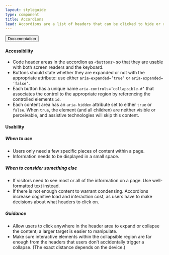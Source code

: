 ```yaml
---
layout: styleguide
type: component
title: Accordions
lead: Accordions are a list of headers that can be clicked to hide or reveal additional content.
---
```


<!-- <div class="preview">

  <h6>Borderless</h6>

  <div class="usa-accordion">
    <ul class="usa-unstyled-list">
      <li>
        <button class="usa-button-unstyled"
          aria-expanded="true" aria-controls="collapsible-0">
          First Amendment
        </button>
        <div id="collapsible-0" aria-hidden="false" class="usa-accordion-content">
          <p>
          Congress shall make no law respecting an establishment of religion, or prohibiting the free exercise thereof; or abridging the freedom of speech, or of the press; or the right of the people peaceably to assemble, and to petition the Government for a redress of grievances.
          </p>
        </div>
      </li>
      <li>
        <button class="usa-button-unstyled"
          aria-expanded="false" aria-controls="collapsible-1">
          Second Amendment
        </button>
        <div id="collapsible-1" aria-hidden="true" class="usa-accordion-content">
          <p>
          A well regulated Militia, being necessary to the security of a free State, the right of the people to keep and bear Arms, shall not be infringed.
          </p>
        </div>
      </li>
      <li>
        <button class="usa-button-unstyled"
            aria-expanded="false" aria-controls="collapsible-2">
          Third Amendment
        </button>
        <div id="collapsible-2" aria-hidden="true" class="usa-accordion-content">
          <p>
          No Soldier shall, in time of peace be quartered in any house, without the consent of the Owner, nor in time of war, but in a manner to be prescribed by law.
          </p>
        </div>
      </li>
      <li>
        <button class="usa-button-unstyled"
          aria-expanded="false" aria-controls="collapsible-3">
          Fourth Amendment
        </button>
        <div id="collapsible-3" aria-hidden="true" class="usa-accordion-content">
          <p>
          The right of the people to be secure in their persons, houses, papers, and effects, against unreasonable searches and seizures, shall not be violated, and no Warrants shall issue, but upon probable cause, supported by Oath or affirmation, and particularly describing the place to be searched, and the persons or things to be seized.
          </p>
        </div>
      </li>
      <li>
        <button class="usa-button-unstyled"
          aria-expanded="false" aria-controls="collapsible-4">
          Fifth Amendment
        </button>
        <div id="collapsible-4" aria-hidden="true" class="usa-accordion-content">
          <p>
          No person shall be held to answer for a capital, or otherwise infamous crime, unless on a presentment or indictment of a Grand Jury, except in cases arising in the land or naval forces, or in the Militia, when in actual service in time of War or public danger; nor shall any person be subject for the same offence to be twice put in jeopardy of life or limb; nor shall be compelled in any criminal case to be a witness against himself, nor be deprived of life, liberty, or property, without due process of law; nor shall private property be taken for public use, without just compensation.
          </p>
        </div>
      </li>
    </ul>
  </div>

  <h6>Bordered</h6>

  <div class="usa-accordion-bordered">
    <ul class="usa-unstyled-list">
      <li>
        <button class="usa-button-unstyled"
          aria-expanded="true" aria-controls="collapsible-0">
          First Amendment
        </button>
        <div id="collapsible-0" aria-hidden="false" class="usa-accordion-content">
          <p>
          Congress shall make no law respecting an establishment of religion, or prohibiting the free exercise thereof; or abridging the freedom of speech, or of the press; or the right of the people peaceably to assemble, and to petition the Government for a redress of grievances.
          </p>
        </div>
      </li>
      <li>
        <button class="usa-button-unstyled"
          aria-expanded="false" aria-controls="collapsible-1">
          Second Amendment
        </button>
        <div id="collapsible-1" aria-hidden="true" class="usa-accordion-content">
          <p>
          A well regulated Militia, being necessary to the security of a free State, the right of the people to keep and bear Arms, shall not be infringed.
          </p>
        </div>
      </li>
      <li>
        <button class="usa-button-unstyled"
          aria-expanded="false" aria-controls="collapsible-2">
          Third Amendment
        </button>
        <div id="collapsible-2" aria-hidden="true" class="usa-accordion-content">
          <p>
          No Soldier shall, in time of peace be quartered in any house, without the consent of the Owner, nor in time of war, but in a manner to be prescribed by law.
          </p>
        </div>
      </li>
      <li>
        <button class="usa-button-unstyled"
          aria-expanded="false" aria-controls="collapsible-3">
          Fourth Amendment
        </button>
        <div id="collapsible-3" aria-hidden="true" class="usa-accordion-content">
          <p>
          The right of the people to be secure in their persons, houses, papers, and effects, against unreasonable searches and seizures, shall not be violated, and no Warrants shall issue, but upon probable cause, supported by Oath or affirmation, and particularly describing the place to be searched, and the persons or things to be seized.
          </p>
        </div>
      </li>
      <li>
        <button class="usa-button-unstyled"
          aria-expanded="false" aria-controls="collapsible-4">
          Fifth Amendment
        </button>
        <div id="collapsible-4" aria-hidden="true" class="usa-accordion-content">
          <p>
          No person shall be held to answer for a capital, or otherwise infamous crime, unless on a presentment or indictment of a Grand Jury, except in cases arising in the land or naval forces, or in the Militia, when in actual service in time of War or public danger; nor shall any person be subject for the same offence to be twice put in jeopardy of life or limb; nor shall be compelled in any criminal case to be a witness against himself, nor be deprived of life, liberty, or property, without due process of law; nor shall private property be taken for public use, without just compensation.
          </p>
        </div>
      </li>
    </ul>
  </div>

</div> -->

<div class="usa-accordion-bordered usa-accordion-docs">
  <button class="usa-button-unstyled usa-accordion-button"
    aria-expanded="true" aria-controls="collapsible-0">
    Documentation
  </button>
  <div id="collapsible-0" aria-hidden="false" class="usa-accordion-content">
    <h4 class="usa-heading">Accessibility</h4>
    <ul class="usa-content-list">
      <li>
        Code header areas in the accordion as <code>&lt;buttons&gt;</code> so that they are usable with both screen readers and the keyboard.
      </li>
      <li>
        Buttons should  state whether they are expanded or not with the appropriate attribute: use either <code>aria-expanded=<wbr>’true’</code> or <code>aria-expanded=<wbr>’false’</code>.
      </li>
      <li>
        Each button has a unique name <code>aria-controls=<wbr>’collapsible-#’</code> that associates the control to the appropriate region by referencing the controlled elements <code>id</code>.
      </li>
      <li>
        Each content area has an <code>aria-hidden</code> attribute set to either <code>true</code> or <code>false</code>. When <code>true</code>, the element (and all children) are neither visible or perceivable, and assistive technologies will skip this content.
      </li>
    </ul>
    <h4 class="usa-heading">Usability</h4>
    <h5>When to use</h5>
    <ul class="usa-content-list">
      <li>Users only need a few specific pieces of content within a page.</li>
      <li>Information needs to be displayed in a small space.</li>
    </ul>
    <h5>When to consider something else</h5>
    <ul class="usa-content-list">
      <li>If visitors need to see most or all of the information on a page. Use well-formatted text instead.</li>
      <li>If there is not enough content to warrant condensing. Accordions increase cognitive load and interaction cost, as users have to make decisions about what headers to click on.</li>
    </ul>
    <h5>Guidance</h5>
    <ul class="usa-content-list">
      <li>Allow users to click anywhere in the header area to expand or collapse the content; a larger target is easier to manipulate.</li>
      <li>Make sure interactive elements within the collapsible region are far enough from the headers that users don’t accidentally trigger a collapse. (The exact distance depends on the device.)</li>
    </ul>
  </div>
</div>
